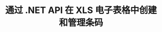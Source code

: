 ---
############################# Static ############################
layout: "auto-gen-gist"
draft: false
path: "ru/assembly/net/barcode/xls"
otherformats: XLT XLSX XLSM XLTX XLTM XLSB ODS 

############################# Head ############################
head_title: "如何通过 C#、ASP.NET 在 Excel 电子表格中生成和添加条码"
head_description: "GroupDocs.Assembly .NET API 支持在 Excel 电子表格（XLS、XLT、XLSX、XLSM、XLTX、XLTM 和 XLSB）文档中创建和插入条形码图像。"

############################# Header ############################
title: "通过 .NET API 在 XLS  电子表格中创建和管理条码"
description: "使用 GroupDocs.Assembly .NET API 软件开发人员可以在 C#、ASP.NET 应用程序内的 Excel XLS  电子表格文档中动态创建和管理条码图像。"

######################### Download Button #######################
button:
    enable: true

############################# About ############################
about:
    enable: true
    title: "如何为电子表格添加条码生成？"
    content: |
      此页面提供有关如何使用 .NET API 在 Excel 电子表格中生成条形码的信息。 条形码是存储机器可读信息的数字代码，通常用于快速识别大量物品。 它为您的系统带来速度和准确性，从而自动减少操作时间。 GroupDocs.Assembly 是一个功能强大的 .NET API，它允许软件开发人员以编程方式在特定位置的 Microsoft Excel 电子表格中使用自定义文本、外观和不同编码类型绘制大量 1D 和 2D 条形码图像。 该 API 还可以轻松管理条码图像大小、前景色和背景色、字体大小、图像分辨率、文本自动更正等。

############################# content ############################
steps:
    enable: true
    block:
    - title_left: "通过 .NET 在 XLS  电子表格中生成条码"
      content_left: |
       GroupDocs.Assembly .NET 完全支持在 XLS  电子表格中添加和管理条码。 以下 C# .NET 代码示例演示了如何在 Microsoft Excel 电子表格文档中生成和插入条形码图像。 

      title_right: "如何在 XLS 中使用条形码图像"
      content_right: |
        * 创建 [DocumentAssembler](https://apireference.groupdocs.com/assembly/net/groupdocs.assembly/documentassembler) 的实例
        * 使用以下参数调用 [AssembleDocument](https://apireference.groupdocs.com/assembly/net/groupdocs.assembly.documentassembler/assembledocument/methods/1) 方法
          * 流以读取模板文档。
          * 流以写入结果文档。
          * 文件加载和保存的附加选项。
          * 有关数据源对象的信息。

      gisthash: "8576f622912b355ce69966077033dcac"
      gistfile: "generate_barcodes_in_spreadsheets.cs"

    - title_left: "系统要求"
      content_left: |
        所有主要平台和操作系统都支持 GroupDocs.Assembly .NET API。 如需完整的系统要求指南，请访问 [系统要求](https://docs.groupdocs.com/assembly/net/system-requirements/) 在执行以下代码之前，请确保您已安装以下先决条件 系统：
        * 操作系统：Microsoft Windows、Linux、MacOS
        * 开发环境：Visual Studio、Xamarin、MonoDevelop 等。
        * 框架：.NET Framework、.NET Standard、.NET Core、Mono
        * 从 [NuGet](https://www.nuget.org/packages/GroupDocs.Assembly/) 获取最新版本的 GroupDocs.Assembly .NET API
        
      title_right: "为什么使用 GroupDocs.Assembly"
      content_right: |
        * 允许用户从模板创建自定义文档。
        * 允许用户从模板创建自定义文档。
        * 无需其他软件即可创建和自动化文档
        * 能够根据数据源生成输出文档
        * 在报表中动态插入文档内容
        * 动态附加电子邮件附件并在报告中插入超链接
        * 自动删除空段落
        * 全面支持多种数据格式
        * 动态电子邮件附件支持

demos:
    enable: true


more_formats:
    enable: true


back_to_top:
    enable: true
---